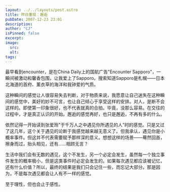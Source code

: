 ```yaml
---
layout: ../../layouts/post.astro
title: 昨日重现：邂逅
pubDate: 2007-12-23 23:01
description: 
author: "CJ"
isPinned: false
excerpt: 
image:
  src:
  alt:
tags: 
---
```

最早看到encounter，是在China Daily上的国航广告"Encounter Sapporo"，一瞬间被激动和馨香包围，让我爱上了Sapporo。搜索知道Sapporo是札幌——日本北海道的首府、薰衣草的海洋和我钟爱的气质。

这种瞬间的感觉让人很容易失去判断，对于物质来说，我愿意让自己迷失在这种瞬间的感觉中，美好的妙不可言，也让自己倾心于享受这样的安排。对人，是断不会这样的。即使第一印象很好，也不代表就真的合拍。毕竟，没那么容易。在交往的过程中，才是真正认识的开始。邂逅的感觉再好，也只是邂逅，不再有多的什么。

依然记得一开始读到张爱玲"于千万人之中遇见你所遇见的人"时的感觉。只是又过了这几年，这个关于遇见的论断于我感觉越来越无意义了。但我承认，遇见你是小概率事件。但这并不代表需要赋予那样深的意义。想想这样的场景——蓦然回首，擦身而过，抬头相见，还有……相顾无言？

生活中我们会有无数的遇见，这个不发生，另一个必定会发生，虽然每一个独立事件发生的概率极小，但是这类事件时必定会发生的。如果每次遇见都应该被记忆，还有什么价值？所以，最终的结果是我们只会记住一些，而忘记大部分。那是因为，不是每次遇见都会让人有不一样的感觉。

至于理性，但也会止于感性。
